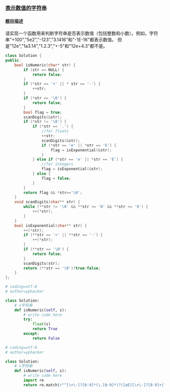 ### [表示数值的字符串](https://www.nowcoder.com/practice/6f8c901d091949a5837e24bb82a731f2?tpId=13&tqId=11206&tPage=3&rp=3&ru=/ta/coding-interviews&qru=/ta/coding-interviews/question-ranking)
#### 题目描述
请实现一个函数用来判断字符串是否表示数值（包括整数和小数）。例如，字符串"+100","5e2","-123","3.1416"和"-1E-16"都表示数值。 但是"12e","1a3.14","1.2.3","+-5"和"12e+4.3"都不是。
```c++
class Solution {
public:
    bool isNumeric(char* str) {
        if (str == NULL) {
            return false;
        }
        if (*str == '+' || * str == '-') {
            ++str;
        }
        if (*str == '\0') {
            return false;
        }
        bool flag = true;
        scanDigits(&str);
        if (*str != '\0') {
            if (*str == '.') {
                //for floats
                ++str;
                scanDigits(&str);
                if (*str == 'e' || *str == 'E') {
                    flag = isExponential(&str);
                }
            } else if (*str == 'e' || *str == 'E') {
                //for integers
                flag = isExponential(&str);
            } else {
                flag = false;
            }
        }
        return flag && *str=='\0';
    }
    void scanDigits(char** str) {
        while (**str != '\0' && **str >= '0' && **str <= '9') {
            ++(*str);
        }
    }
    bool isExponential(char** str) {
        ++(*str);
        if (**str == '+' || **str == '-') {
            ++(*str);
        }
        if (**str == '\0') {
            return false;
        }
        scanDigits(str);
        return (**str == '\0')?true:false;
    }
};
```

```python
# coding=utf-8
# author=yphacker

class Solution:
    # s字符串
    def isNumeric(self, s):
        # write code here
        try:
            float(s)
            return True
        except:
            return False
```

```python
# coding=utf-8
# author=yphacker

class Solution:
    # s字符串
    def isNumeric(self, s):
        # write code here
        import re
        return re.match(r"^[\+\-]?[0-9]*(\.[0-9]*)?([eE][\+\-]?[0-9]+)?$", s)
```